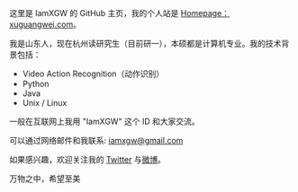 这里是 IamXGW 的 GitHub 主页，我的个人站是 [Homepage：xuguangwei.com](https://xuguangwei.com)。

我是山东人，现在杭州读研究生（目前研一），本硕都是计算机专业。我的技术背景包括：

* Video Action Recognition（动作识别）
* Python
* Java
* Unix / Linux

一般在互联网上我用 "IamXGW" 这个 ID 和大家交流。

可以通过网络邮件和我联系: iamxgw@gmail.com

如果感兴趣，欢迎关注我的 [Twitter](https://twitter.com/ErasrX) 与[微博](https://weibo.com/u/5599878741)。

万物之中，希望至美
